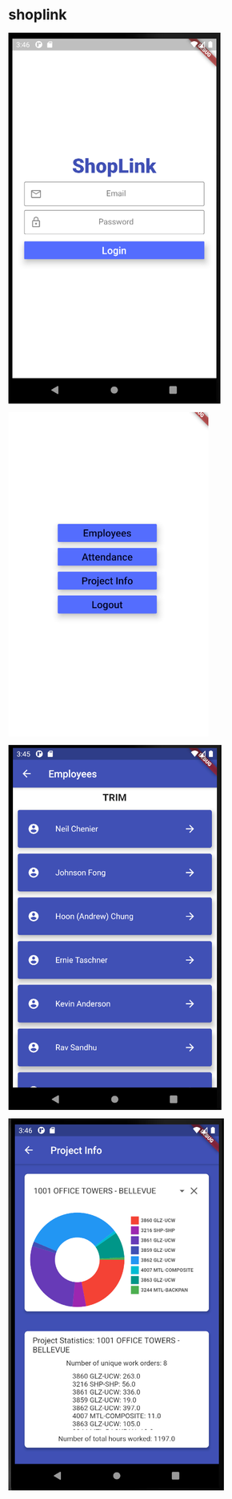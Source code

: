# shoplink

![login](assets/images/pic4.png)

![main](assets/images/pic1.png)

![employee](assets/images/pic2.png)

![projects](assets/images/pic3.png)
